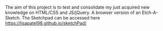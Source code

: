 The aim of this project is to test and consolidate my just acquired new knowledge on HTML/CSS and JS/jQuery.
A browser version of an Etch-A-Sketch.
The Sketchpad can be accessed here
https://lisapatel98.github.io/sketchPad/
